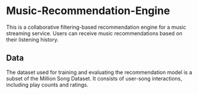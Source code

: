 # Music-Recommendation-Engine
This is a collaborative filtering-based recommendation engine for a music streaming service. Users can receive music recommendations based on their listening history.

## Data
The dataset used for training and evaluating the recommendation model is a subset of the Million Song Dataset. It consists of user-song interactions, including play counts and ratings.
